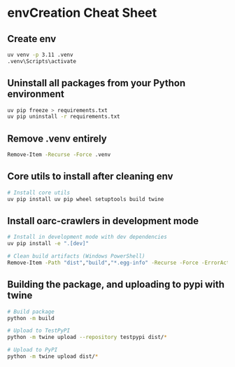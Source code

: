 # envCreation Cheat Sheet

## Create env

```bash
uv venv -p 3.11 .venv
.venv\Scripts\activate
```

## Uninstall all packages from your Python environment

```bash
uv pip freeze > requirements.txt
uv pip uninstall -r requirements.txt
```

## Remove .venv entirely
```bash
Remove-Item -Recurse -Force .venv
```

## Core utils to install after cleaning env
```bash
# Install core utils
uv pip install uv pip wheel setuptools build twine
```

## Install oarc-crawlers in development mode

```bash
# Install in development mode with dev dependencies
uv pip install -e ".[dev]"

# Clean build artifacts (Windows PowerShell)
Remove-Item -Path "dist","build","*.egg-info" -Recurse -Force -ErrorAction SilentlyContinue
```

## Building the package, and uploading to pypi with twine

```bash
# Build package
python -m build

# Upload to TestPyPI
python -m twine upload --repository testpypi dist/*

# Upload to PyPI
python -m twine upload dist/*
```